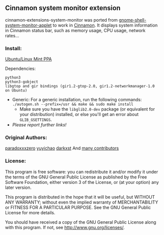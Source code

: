 ## Cinnamon system monitor extension

cinnamon-extensions-system-monitor was ported from [gnome-shell-system-monitor-applet](https://github.com/paradoxxxzero/gnome-shell-system-monitor-applet) to work in [Cinnamon](http://cinnamon.linuxmint.com/).
It displays system information in Cinnamon status bar, such as memory usage, CPU usage, network rates…

### Install:

[Ubuntu/Linux Mint PPA](https://launchpad.net/~merlwiz79/+archive/cinnamon-ppa)

Dependencies:
    
    python3
    python3-gobject
    libgtop and gir bindings (gir1.2-gtop-2.0, gir1.2-networkmanager-1.0 on Ubuntu)

* Generic: For a generic installation, run the following commands:
  `./autogen.sh --prefix=/usr && make && sudo make install`
  * Make sure you have the `libglib2.0-dev` package (or equivalent for your distribution)
    installed, or else you'll get an error about `GLIB_GSETTINGS`.
* *Please report further links!*


### Original Authors:
[paradoxxxzero](https://github.com/paradoxxxzero)
[yuyichao](https://github.com/yuyichao)
[darkxst](https://github.com/darkxst)
And [many contributors](https://github.com/paradoxxxzero/gnome-shell-system-monitor-applet/contributors)

### License:

This program is free software: you can redistribute it and/or modify
it under the terms of the GNU General Public License as published by
the Free Software Foundation, either version 3 of the License, or
(at your option) any later version.

This program is distributed in the hope that it will be useful,
but WITHOUT ANY WARRANTY; without even the implied warranty of
MERCHANTABILITY or FITNESS FOR A PARTICULAR PURPOSE.  See the
GNU General Public License for more details.

You should have received a copy of the GNU General Public License
along with this program.  If not, see <http://www.gnu.org/licenses/>.

